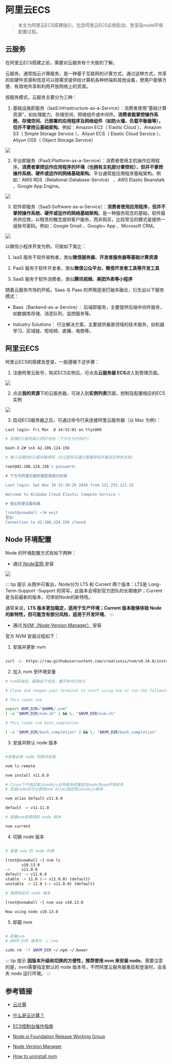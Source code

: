 # 阿里云ECS
  
> 本文为阿里云ECS搭建指引，包含阿里云ECS实例启动、登录及node环境配置过程。

## 云服务

在阿里云ECS搭建之前，需要对云服务有个大致的了解。

云服务，通常指云计算服务，是一种基于互联网的计算方式，通过这种方式，共享的软硬件资源和信息可以按需求提供给计算机各种终端和其他设备，使用户能够方便、有效地共享和利用开放网络上的资源。

按服务模式，云服务主要分为三种：

1. 基础设施即服务（IaaS:Infrastructure-as-a-Service）：消费者使用“基础计算资源”，如处理能力、存储空间、网络组件或中间件。**消费者能掌控操作系统、存储空间、已部署的应用程序及网络组件（如防火墙、负载平衡器等），但并不掌控云基础架构**。例如：Amazon EC2（ Elastic Cloud ）、Amazon S3（ Simple Storage Service ）、Aliyun ECS（ Elastic Cloud Service ）、Aliyun OSS（ Object Storage Service）

![](./img/cloud-computing-models_iaas.png)

2. 平台即服务（PaaS:Platform-as-a-Service）：消费者使用主机操作应用程序。**消费者掌控运作应用程序的环境（也拥有主机部分掌控权），但并不掌控操作系统、硬件或运作的网络基础架构**。平台通常是应用程序基础架构。例如：AWS RDS（Relational-Database-Service） 、AWS Elastic Beanstalk 、Google App Engine。

![](./img/cloud-computing-models_paas.png)

3. 软件即服务（SaaS:Software-as-a-Service）：**消费者使用应用程序，但并不掌控操作系统、硬件或运作的网络基础架构**。是一种服务观念的基础，软件服务供应商，以租赁的概念提供客户服务，而非购买，比较常见的模式是提供一组账号密码。例如：Google Gmail 、Google+ App 、Microsoft CRM。

![](./img/cloud-computing-models_saas.png)

以微信小程序开发为例，可做如下类比：

1. IaaS 服务于软件架构者，类似**微信服务器、开发者服务器等基础计算资源**

2. PaaS 服务于软件开发者，类似**微信公众平台、微信开发者工具等开发工具**

3. SaaS 服务于软件消费者，类似**腾讯视频、美团外卖等小程序**

随着云服务市场的开拓，Saas 与 Paas 的界限逐渐打破并融合，衍生出以下服务模式：

- Baas（Backend-as-a-Service）： 后端即服务，主要提供后端中间件服务，如数据库存储、消息队列、监控服务等。

- Industry Solutions： 行业解决方案，主要提供垂直领域的技术服务，如机器学习、区域链、短视频、直播、电商等。

## 阿里云ECS

阿里云ECS的搭建及登录，一般遵循下述步骤：

1. 注册阿里云账号，购买ECS实例后，可点击**云服务器 ECS**进入到管理页面。

![](./img/cloud_1.png)

2. 点击**我的资源**下的云服务器，可进入到**实例列表**页面，控制及配置相应的ECS实例

![](./img/cloud_2.png)

3. 启动ECS服务器之后，可通过命令行来连接阿里云服务器（以 Mac 为例）：

```bash
Last login: Fri Mar  8 14:52:01 on ttys008

# 连接ECS服务器公网IP地址（下方仅为示例IP）

bash-3.2# ssh 42.106.124.156

# 输入设置的ECS服务器密码（忘记密码可通过重置密码并重启实例来生效）

root@42.106.124.156's password: 

# 下方为阿里云服务器登录成功反馈

Last login: Sat Nov 10 15:10:20 2018 from 121.253.121.32

Welcome to Alibaba Cloud Elastic Compute Service !

# 登出阿里云服务器

[root@snowball ~]# exit
登出
Connection to 42.106.124.156 closed.

```


## Node 环境配置

Node 的环境配置方式有如下两种：

- 通过[ Node官网 ](https://nodejs.org/en/)安装 

![](./img/cloud_3.png) 

::: tip  提示
从图中可看出，Node分为 LTS 和 Current 两个版本：LTS是 Long-Term-Support -Support 的简写，此版本会得到官方团队的长期维护；Current 是当前最新的版本，可体验Node的新特性。

通常来说，**LTS 版本更加稳定，适用于生产环境；Current 版本能够体验 Node 的新特性，但可能含有部分风险，适用于开发环境**。
:::

- 通过[ NVM（Node Version Manager）](https://github.com/creationix/nvm) 安装

官方 NVM 安装过程如下：

1. 安装并更新 nvm

```bash

curl -o- https://raw.githubusercontent.com/creationix/nvm/v0.34.0/install.sh | bash

```

2. 加入 nvm 至环境变量

```bash
# nvm安装后，截取如下信息，重开命令行执行

# Close and reopen your terminal to start using nvm or run the following to use it now:

# This loads nvm

export NVM_DIR="$HOME/.nvm"
[ -s "$NVM_DIR/nvm.sh" ] && \. "$NVM_DIR/nvm.sh"

# This loads nvm bash_completion

[ -s "$NVM_DIR/bash_completion" ] && \. "$NVM_DIR/bash_completion" 

```

3. 安装并默认 node 版本

```bash

#查看远端 node 列表并安装

nvm ls-remote

nvm install v11.0.0

# linux下不指定默认nodejs会导致系统重启后node及npm环境丢失
# 安装node后可以使用nvm alias指定默认nodejs版本

nvm alias default v11.0.0

default -> v11.11.0

# 查看nvm现使用的 node 版本

nvm current

```

4. 切换 node 版本


```bash

# 查看 nvm 的 node 列表

[root@snowball ~] nvm ls
       v10.13.0
->     v11.0.0
default -> v11.0.0
stable -> 11.0 (-> v11.0.0) (default)
unstable -> 11.0 (-> v11.0.0) (default)

# 使用特定的 node 版本

[root@snowball ~] nvm use v10.13.0

Now using node v10.13.0

```

5. 卸载 nvm

```bash

# 卸载nvm
# $NVM_DIR 通常为 ~/.nvm

sudo rm -rf $NVM_DIR ~/.npm ~/.bower

```

::: tip  提示
**因版本升级和切换的方便性，推荐使用 nvm 来安装 node**。需要注意的是，nvm需要指定默认的 node 版本号，不然阿里云服务器重启和登录时，会丢失 node 运行环境。
:::

## 参考链接

- [云计算](https://zh.wikipedia.org/wiki/%E9%9B%B2%E7%AB%AF%E9%81%8B%E7%AE%97)

- [什么是云计算？](https://aws.amazon.com/cn/what-is-cloud-computing/)

- [ ECS控制台操作指南 ](https://help.aliyun.com/document_detail/25429.html?spm=5176.2020520101.105.d25429.b3c94df5oJB49A)

- [Node.js Foundation Release Working Group](https://github.com/nodejs/Release)

- [Node Version Manager](https://github.com/creationix/nvm)

- [How to uninstall nvm](https://github.com/creationix/nvm/issues/298)





